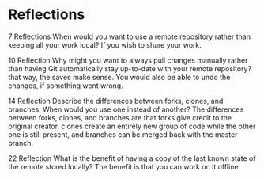 # Reflections

7 Reflections
  When would you want to use a remote repository rather than keeping all your work local?
If you wish to share your work.

10 Reflection
  Why might you want to always pull changes manually rather than having Git automatically stay up-to-date with your remote repository?
that way, the saves make sense. You would also be able to undo the changes, if something went wrong.

14 Reflection
  Describe the differences between forks, clones, and branches. When would you use one instead of another?
The differences between forks, clones, and branches are that forks give credit to the original creator, clones create an entirely new group of code while the other one is still present, and branches can be merged back with the master branch.

22 Reflection
What is the benefit of having a copy of the last known state of the remote stored locally?
The benefit is that you can work on it offline.
